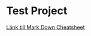 # Test Project
[Länk till Mark Down Cheatsheet](https://github.com/adam-p/markdown-here/wiki/Markdown-Cheatsheet)